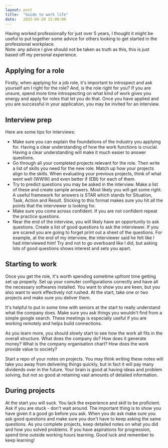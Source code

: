 ```yaml
---
layout: post
title:  "Guide to work life"
date:   2025-04-20 15:00:00
---
```


Having worked professionally for just over 5 years, I thought it might be useful to put together some advice for others looking to get started in the professional workplace. <br>
Note: any advice I give should not be taken as truth as this, this is just based off my personal experience.

Applying for a role
---
Firstly, when applying for a job role, it's important to introspect and ask yourself am I right for the role? And, is the role right for you? If you are unsure, spend more time introspecting on what kind of work gives you energy and apply for roles that let you do that. Once you have applied and you are successful in your application, you may be invited for an interview.

Interview prep
---
Here are some tips for interviews:

- Make sure you can explain the foundations of the industry you applying for. Having a clear understanding of how the work functions is crucial. Having a clear understanding will make it much easier to answer questions.
- Go through all your completed projects relevant for the role. Then write a list of skills you need for the new role. Match up how your projects align to the skills. When evaluating your previous projects, think of what went well (WWW) and even better if (EBI) for each of them.
- Try to predict questions you may be asked in the interview. Make a list of these and create sample answers. Most likely you will get some right. A useful framework for answers is STAR which stands for Situation, Task, Action and Result. Sticking to this format makes sure you hit all the points that the interviewer is looking for. 
- Make sure you come across confident. If you are not confident repeat the practice questions.
- Near the end of the interview, you will likely have an opportunity to ask questions. Create a list of good questions to ask the interviewer. If you are scared you are going to forget print out a sheet of the questions. For example, at the end of my interview, the interviewer said he felt like I had interviewed him! Try and not to go overboard like I did, but asking lots of good questions shows interest and sets you apart.

Starting to work
----
Once you get the role, it's worth spending sometime upfront time getting set up properly. Set up your comuter configurations correctly and have all the necessary softwares installed. You want to show you are keen, but you also want to work effectively not rushed. At the start, take one or two projects and make sure you deliver them.

It's helpful to put in some time with seniors at the start to really understand what the company does. Make sure you ask things you wouldn't find from a simple google search. These meetings is especially useful if you are working remotely and helps build connections.

As you learn more, you should slowly start to see how the work all fits in the overall structure. What does the company do? How does it generate money? What is the company organisation chart? How does the work provide value to society?

Start a repo of your notes on projects. You may think writing these notes will take you away from delivering things quickly, but in fact it will pay many dividends over in the future. Your brain is good at having ideas and problem solving, but not so good at retaining vast amounts of detailed information.

During projects
----
At the start you will suck. You lack the experience and skill to be proficient. Ask if you are stuck - don't wait around. The important thing is to show you have given it a good go before you ask. When you do ask make sure you ask good questions and make sure you don't have to keep asking the same questions. As you complete projects, keep detailed notes on what you did and how you solved problems. If you have aspirations for progression, spend time outside working hours learning. Good luck and remember to keep learning!

